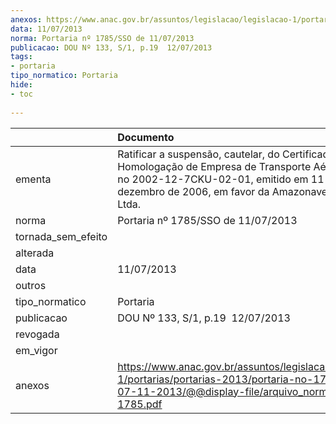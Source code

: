```yaml
---
anexos: https://www.anac.gov.br/assuntos/legislacao/legislacao-1/portarias/portarias-2013/portaria-no-1785-sso-de-07-11-2013/@@display-file/arquivo_norma/PA2013-1785.pdf
data: 11/07/2013
norma: Portaria nº 1785/SSO de 11/07/2013
publicacao: DOU Nº 133, S/1, p.19  12/07/2013
tags:
- portaria
tipo_normatico: Portaria
hide: 
- toc 
 
---
```


|                    | Documento                                                                                                                                                                                               |
|:-------------------|:--------------------------------------------------------------------------------------------------------------------------------------------------------------------------------------------------------|
| ementa             | Ratificar a suspensão, cautelar, do Certificado de Homologação de Empresa de Transporte Aéreo (CHETA) no 2002-12-7CKU-02-01, emitido em 11 de dezembro de 2006, em favor da Amazonaves Táxi Aéreo Ltda. |
| norma              | Portaria nº 1785/SSO de 11/07/2013                                                                                                                                                                      |
| tornada_sem_efeito |                                                                                                                                                                                                         |
| alterada           |                                                                                                                                                                                                         |
| data               | 11/07/2013                                                                                                                                                                                              |
| outros             |                                                                                                                                                                                                         |
| tipo_normatico     | Portaria                                                                                                                                                                                                |
| publicacao         | DOU Nº 133, S/1, p.19  12/07/2013                                                                                                                                                                       |
| revogada           |                                                                                                                                                                                                         |
| em_vigor           |                                                                                                                                                                                                         |
| anexos             | https://www.anac.gov.br/assuntos/legislacao/legislacao-1/portarias/portarias-2013/portaria-no-1785-sso-de-07-11-2013/@@display-file/arquivo_norma/PA2013-1785.pdf                                       |